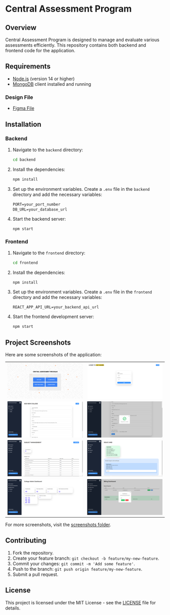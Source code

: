 ﻿# Central Assessment Program

## Overview
Central Assessment Program is designed to manage and evaluate various assessments efficiently. This repository contains both backend and frontend code for the application.

## Requirements
- [Node.js](https://nodejs.org/) (version 14 or higher)
- [MongoDB](https://www.mongodb.com/try/download/community) client installed and running

### Design File
 - [Figma File](https://www.figma.com/design/F78T8Fz0gPckKMksBQiWqM/CAP?node-id=0-1&t=jJ0Ytpvr5hPdrfw7-1)

## Installation

### Backend

1. Navigate to the `backend` directory:
    ```bash
    cd backend
    ```

2. Install the dependencies:
    ```bash
    npm install
    ```

3. Set up the environment variables. Create a `.env` file in the `backend` directory and add the necessary variables:
    ```env
    PORT=your_port_number
    DB_URL=your_database_url
    ```

4. Start the backend server:
    ```bash
    npm start
    ```

### Frontend

1. Navigate to the `frontend` directory:
    ```bash
    cd frontend
    ```

2. Install the dependencies:
    ```bash
    npm install
    ```

3. Set up the environment variables. Create a `.env` file in the `frontend` directory and add the necessary variables:
    ```env
    REACT_APP_API_URL=your_backend_api_url
    ```

4. Start the frontend development server:
    ```bash
    npm start
    ```

## Project Screenshots

Here are some screenshots of the application:
<!-- 
![Screenshot 1](screenshots/1.PNG)
![Screenshot 2](screenshots/2.PNG)
![Screenshot 3](screenshots/3.PNG)
![Screenshot 4](screenshots/4.PNG)
![Screenshot 5](screenshots/20.PNG)
![Screenshot 5](screenshots/31.PNG)
![Screenshot 5](screenshots/36.PNG) -->

<table>
  <tr>
    <td><img src="screenshots/1.PNG" alt="Screenshot 1" width="400"></td>
    <td><img src="screenshots/2.PNG" alt="Screenshot 2" width="400"></td>
  </tr>
  <tr>
    <td><img src="screenshots/3.PNG" alt="Screenshot 3" width="400"></td>
    <td><img src="screenshots/4.PNG" alt="Screenshot 4" width="400"></td>
  </tr>
  <tr>
    <td><img src="screenshots/20.PNG" alt="Screenshot 5" width="400"></td>
    <td><img src="screenshots/31.PNG" alt="Screenshot 6" width="400"></td>
  </tr>
  <tr>
    <td><img src="screenshots/8.PNG" alt="Screenshot 7" width="400"></td>
    <td><img src="screenshots/36.PNG" alt="Screenshot 8" width="400"></td>
  </tr>
</table>

For more screenshots, visit the [screenshots folder](screenshots/README.md).


## Contributing

1. Fork the repository.
2. Create your feature branch: `git checkout -b feature/my-new-feature`.
3. Commit your changes: `git commit -m 'Add some feature'`.
4. Push to the branch: `git push origin feature/my-new-feature`.
5. Submit a pull request.

## License

This project is licensed under the MIT License - see the [LICENSE](LICENSE) file for details.
